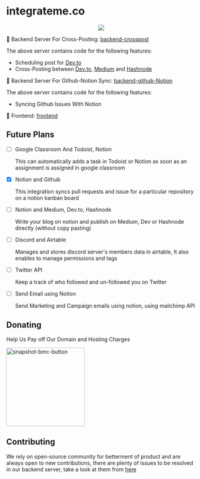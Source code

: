 # integrateme.co

<p align="center">
  <img src="https://user-images.githubusercontent.com/72073401/138743917-e43c23e3-e9f4-4550-a578-5b5ee858a499.png"/>
</p>

🎯 Backend Server For Cross-Posting: [backend-crosspost](https://github.com/integrate-io/integrate-io)

  The above server contains code for the following features:
* Scheduling post for [Dev.to](https://dev.to/)
* Cross-Posting between [Dev.to](https://dev.to/), [Medium](https://medium.com/) and [Hashnode](https://hashnode.com/)

🎯 Backend Server For Github-Notion Sync: [backend-github-Notion](https://github.com/integrateme-co/github-notion-sync)

  The above server contains code for the following features:
* Syncing Github Issues With Notion

🎯 Frontend: [frontend](https://github.com/integrateme-co/frontend) 

## Future Plans

- [ ] Google Classroom And Todoist, Notion
    
    This can automatically adds a task in Todoist or Notion as soon as an assignment is assigned in google classroom
    
- [X] Notion and Github
    
    This integration syncs pull requests and issue for a particular repository on a notion kanban board
    
- [ ] Notion and Medium, Dev.to, Hashnode
    
    Write your blog on notion and publish on Medium, Dev or Hashnode directly (without copy pasting) 
    
- [ ] Discord and Airtable
    
    Manages and stores discord server's members data in airtable, It also enables to manage permissions and tags
    
- [ ] Twitter API 
    
    Keep a track of who followed and un-followed you on Twitter
    
- [ ] Send Email using Notion
    
    Send Marketing and Campaign emails using notion, using mailchimp API
    
## Donating
  
  
Help Us Pay off Our Domain and Hosting Charges<br>


<a href="https://www.buymeacoffee.com/integrateme">
<img width="208" alt="snapshot-bmc-button" src="https://user-images.githubusercontent.com/72073401/140631132-f03daad8-c1e8-45ed-970b-94f204d5bba4.png">
</a>

## Contributing
We rely on open-source community for betterment of product and are always open to new contributions, there are plenty of issues to be resolved in our backend server, take a look at them from [here](https://github.com/integrate-io/integrate-io/issues)
